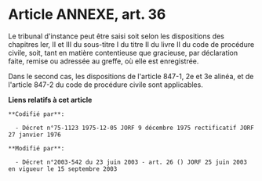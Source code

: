 # Article ANNEXE, art. 36

Le tribunal d'instance peut être saisi soit selon les dispositions des chapitres Ier, II et III du sous-titre I du titre II
du livre II du code de procédure civile, soit, tant en matière contentieuse que gracieuse, par déclaration faite, remise ou
adressée au greffe, où elle est enregistrée.

Dans le second cas, les dispositions de l'article 847-1, 2e et 3e alinéa, et de l'article 847-2 du code de procédure civile
sont applicables.

**Liens relatifs à cet article**

	**Codifié par**:

	  - Décret n°75-1123 1975-12-05 JORF 9 décembre 1975 rectificatif JORF 27 janvier 1976

	**Modifié par**:

	  - Décret n°2003-542 du 23 juin 2003 - art. 26 () JORF 25 juin 2003 en vigueur le 15 septembre 2003
